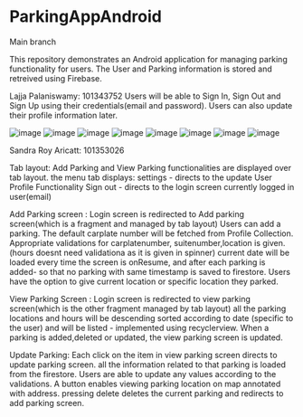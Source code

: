# ParkingAppAndroid
Main branch

This repository demonstrates an Android application for managing parking functionality for users.
The User and Parking information is stored and retreived using Firebase.

Lajja Palaniswamy: 101343752
Users will be able to Sign In, Sign Out and Sign Up using their credentials(email and password).
Users can also update their profile information later.

![image](https://user-images.githubusercontent.com/73772928/122248628-d289a200-cee5-11eb-9ab6-f83c6130d72d.png)
![image](https://user-images.githubusercontent.com/73772928/122250418-46787a00-cee7-11eb-9b18-a64874f6bff7.png)
![image](https://user-images.githubusercontent.com/73772928/122248935-11b7f300-cee6-11eb-82f4-17ced3d30bd8.png)
![image](https://user-images.githubusercontent.com/73772928/122249019-2300ff80-cee6-11eb-90ef-4009d249db91.png)
![image](https://user-images.githubusercontent.com/73772928/122249139-37dd9300-cee6-11eb-8651-d64b5fd65f60.png)
![image](https://user-images.githubusercontent.com/73772928/122249258-504dad80-cee6-11eb-948e-2bb8d4a64cce.png)
![image](https://user-images.githubusercontent.com/73772928/122251270-f9e16e80-cee7-11eb-9f6f-b1dcb578cf9a.png)
![image](https://user-images.githubusercontent.com/73772928/122251755-6ceae500-cee8-11eb-804c-e5aaa685bcad.png)

















Sandra Roy Aricatt: 101353026

Tab layout: Add Parking and View Parking functionalities are displayed over tab layout.
the menu tab displays:
settings - directs to the update User Profile Functionality
Sign out - directs to the login screen
currently logged in user(email)

Add Parking screen : Login screen is redirected to Add parking screen(which is a fragment and managed by tab layout)
Users can add a parking. 
The default carplate number will be fetched from Profile Collection.
Appropriate validations for carplatenumber, suitenumber,location is given. (hours doesnt need validationa as it is given in spinner)
current date will be loaded every time the screen is onResume, and after each parking is added- so that no parking with same timestamp is saved to firestore.
Users have the option to give current location or specific location they parked.

View Parking Screen : Login screen is redirected to view parking screen(which is the other fragment  managed by tab layout)
all the parking locations and hours will be descending sorted according to date (specific to the user) and will be listed - implemented using recyclerview.
When a parking is added,deleted or updated, the view parking screen is updated.

Update Parking: Each click on the item in view parking screen directs to update parking screen.
all the information related to that parking is loaded from the firestore.
Users are able to update any values according to the validations.
A button enables viewing parking location on map annotated with address.
pressing delete deletes the current parking and redirects to add parking screen.
